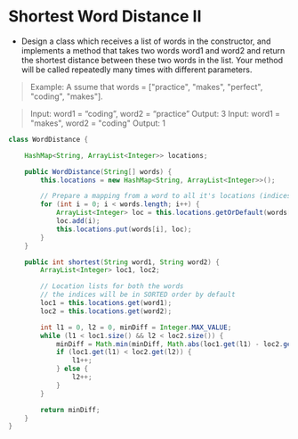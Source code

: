 # Shortest Word Distance II
- Design a class which receives a list of words in the constructor, and implements a method that takes two words word1 and word2 and return the shortest distance between these two words in the list. Your method will be called repeatedly many times with different parameters. 

> Example:
> A ssume that words = ["practice", "makes", "perfect", "coding", "makes"].

> Input: word1 = “coding”, word2 = “practice”
> Output: 3
> Input: word1 = "makes", word2 = "coding"
> Output: 1

```java
class WordDistance {

    HashMap<String, ArrayList<Integer>> locations;

    public WordDistance(String[] words) {
        this.locations = new HashMap<String, ArrayList<Integer>>();

        // Prepare a mapping from a word to all it's locations (indices).
        for (int i = 0; i < words.length; i++) {
            ArrayList<Integer> loc = this.locations.getOrDefault(words[i], new ArrayList<Integer>());
            loc.add(i);
            this.locations.put(words[i], loc);
        }
    }

    public int shortest(String word1, String word2) {
        ArrayList<Integer> loc1, loc2;

        // Location lists for both the words
        // the indices will be in SORTED order by default
        loc1 = this.locations.get(word1);
        loc2 = this.locations.get(word2);

        int l1 = 0, l2 = 0, minDiff = Integer.MAX_VALUE;
        while (l1 < loc1.size() && l2 < loc2.size()) {
            minDiff = Math.min(minDiff, Math.abs(loc1.get(l1) - loc2.get(l2)));
            if (loc1.get(l1) < loc2.get(l2)) {
                l1++;
            } else {
                l2++;
            }
        }

        return minDiff;
    }
}

```

